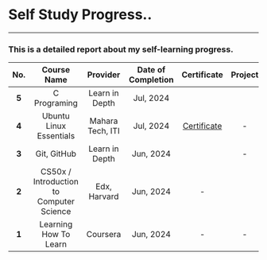 # Self Study Progress..
___
### This is a detailed report about my self-learning progress.
| **No.** 	|              **Course Name**             	|   **Provider**   	| **Date of Completion** 	|                                   **Certificate**                                  	| **Project** 	|
|:-------:	|:----------------------------------------:	|:----------------:	|:----------------------:	|:----------------------------------------------------------------------------------:	|:-----------:	|
|  **5**  	|               C Programing               	|  Learn in Depth  	|        Jul, 2024       	|                                                                                    	|             	|
|  **4**  	|          Ubuntu Linux Essentials         	| Mahara Tech, ITI 	|        Jul, 2024       	| [Certificate](Certificates/mlang_enCourse_Certificate_Enmlangmlang_ar___mlang.pdf) 	|      -      	|
|  **3**  	|                Git, GitHub               	|  Learn in Depth  	|        Jun, 2024       	|                                                                                    	|      -      	|
|  **2**  	| CS50x / Introduction to Computer Science 	|   Edx, Harvard   	|        Jun, 2024       	|                                          -                                         	|             	|
|  **1**  	|           Learning How To Learn          	|     Coursera     	|        Jun, 2024       	|                                          -                                         	|      -      	|
